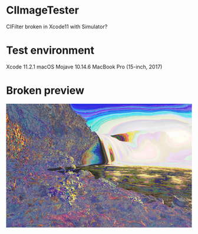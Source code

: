 # CIImageTester
CIFilter broken in Xcode11 with Simulator?

# Test environment
Xcode 11.2.1
macOS Mojave 10.14.6
MacBook Pro (15-inch, 2017)

# Broken preview
![Preview](https://github.com/hiralin/CIImageTester/blob/master/preview.jpg)
